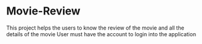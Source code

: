 # Movie-Review
This project helps the users to know the review of the movie and all the details of the movie
User must have the account to login into the application
